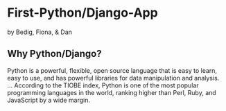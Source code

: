 # First-Python/Django-App
by Bedig, Fiona, & Dan

## Why Python/Django?
Python is a powerful, flexible, open source language that is easy to learn, easy to use, and has powerful libraries for data manipulation and analysis. ... According to the TIOBE index, Python is one of the most popular programming languages in the world, ranking higher than Perl, Ruby, and JavaScript by a wide margin.



